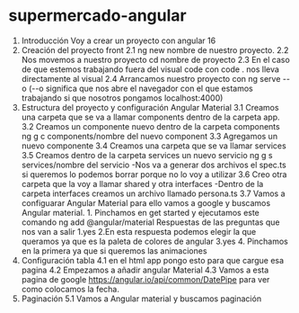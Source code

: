 # supermercado-angular
1. Introducción
Voy a crear un proyecto con angular 16
2. Creación del proyecto front
    2.1 ng new nombre de nuestro proyecto.
    2.2 Nos movemos a nuestro proyecto cd nombre de proyecto
    2.3 En el caso de que estemos trabajando fuera del visual code con code . nos lleva directamente al visual
    2.4 Arrancamos nuestro proyecto con ng serve --o (--o significa que nos abre el navegador con el que estamos trabajando si que nosotros pongamos localhost:4000)
3. Estructura del proyecto y configuración Angular Material
    3.1 Creamos una carpeta que se va a llamar components dentro de la carpeta app.
    3.2 Creamos un  componente nuevo dentro de la carpeta components ng g c components/nombre del nuevo component
    3.3 Agregamos un nuevo componente
    3.4 Creamos una carpeta que se va llamar services
    3.5 Creamos dentro de la carpeta services un nuevo servicio ng g s services/nombre del servicio
        -Nos va a generar dos archivos el spec.ts si queremos lo podemos borrar porque no lo voy a utilizar
    3.6 Creo otra carpeta que la voy a llamar shared y otra interfaces
        -Dentro de la carpeta interfaces creamos un archivo llamado persona.ts
    3.7 Vamos a configuarar Angular Material para ello vamos a google y buscamos Angular material.
        1. Pinchamos en get started y ejecutamos este comando ng add @angular/material
        Respuestas de las preguntas que nos van a salir
            1.yes
            2.En esta respuesta podemos elegir la que queramos ya que es la paleta de colores de angular
            3.yes
            4. Pinchamos en la primera ya que si queremos las animaciones
4. Configuración tabla 
    4.1 en el html app pongo esto para que cargue esa pagina <app-list-personas></app-list-personas>
    4.2 Empezamos a añadir angular Material
    4.3 Vamos a esta pagina de google https://angular.io/api/common/DatePipe para ver como colocamos la fecha.
5. Paginación
    5.1 Vamos a Angular material y buscamos paginación
